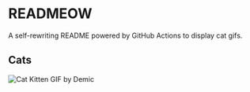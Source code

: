 # READMEOW

A self-rewriting README powered by GitHub Actions to display cat gifs.

## Cats

![Cat Kitten GIF by Demic](https://media1.giphy.com/media/3oriO0OEd9QIDdllqo/200.gif?cid=9acd02daov3na3z1t3vhtc23kja9sydete90wttte1odk3o5&ep=v1_gifs_search&rid=200.gif&ct=g)
